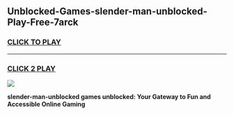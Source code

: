 
## Unblocked-Games-slender-man-unblocked-Play-Free-7arck
<h3>
<a href="https://premium76.site?title=slender-man-unblocked&ref=20M">CLICK TO PLAY</a></h3>
<hr>

<h3>
<a href="https://premium76.site?title=slender-man-unblocked&ref=20M">CLICK 2 PLAY</a>
  
</h3>

<a href="https://premium76.site?title=slender-man-unblocked&ref=19M"><img src="https://clearcache.store/games.png"></a>


**slender-man-unblocked games unblocked: Your Gateway to Fun and Accessible Online Gaming**
